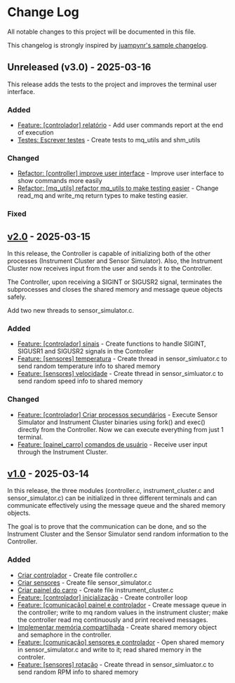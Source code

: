 # Change Log
All notable changes to this project will be documented in this file.
 
This changelog is strongly inspired by [juampynr's sample changelog](https://gist.github.com/juampynr/4c18214a8eb554084e21d6e288a18a2c).
 
## Unreleased (v3.0) - 2025-03-16

This release adds the tests to the project and improves the terminal user interface.
 
### Added

- [Feature: [controlador] relatório](https://github.com/jrmc734/testenv_posix/issues/22) - Add user commands report at the end of execution
- [Testes: Escrever testes](https://github.com/jrmc734/testenv_posix/issues/8) - Create tests to mq_utils and shm_utils

### Changed

- [Refactor: [controller] improve user interface](https://github.com/jrmc734/testenv_posix/issues/46) - Improve user interface to show commands more easily
- [Refactor: [mq_utils] refactor mq_utils to make testing easier](https://github.com/jrmc734/testenv_posix/issues/43) - Change read_mq and write_mq return types to make testing easier.
 
### Fixed
 
## [v2.0](https://github.com/jrmc734/testenv_posix/releases/tag/v2.0) - 2025-03-15
  
In this release, the Controller is capable of initializing both of the other processes (Instrument Cluster and Sensor Simulator). Also, the Instrument Cluster now receives input from the user and sends it to the Controller.

The Controller, upon receiving a SIGINT or SIGUSR2 signal, terminates the subprocesses and closes the shared memory and message queue objects safely.

Add two new threads to sensor_simulator.c.

### Added
- [Feature: [controlador] sinais](https://github.com/jrmc734/testenv_posix/issues/20) - Create functions to handle SIGINT, SIGUSR1 and SIGUSR2 signals in the Controller
- [Feature: [sensores] temperatura](https://github.com/jrmc734/testenv_posix/issues/18) - Create thread in sensor_simluator.c to send random temperature info to shared memory
- [Feature: [sensores] velocidade](https://github.com/jrmc734/testenv_posix/issues/16) - Create thread in sensor_simluator.c to send random speed info to shared memory

 
### Changed

- [Feature: [controlador] Criar processos secundários](https://github.com/jrmc734/testenv_posix/issues/33) - Execute Sensor Simulator and Instrument Cluster binaries using fork() and exec() directly from the Controller. Now we can execute everything from just 1 terminal.
- [Feature: [painel_carro] comandos de usuário](https://github.com/jrmc734/testenv_posix/issues/19) - Receive user input through the Instrument Cluster.
 
## [v1.0](https://github.com/jrmc734/testenv_posix/releases/tag/v1.0) - 2025-03-14

In this release, the three modules (controller.c, instrument_cluster.c and sensor_simulator.c) can be initialized in three different terminals and can communicate effectively using the message queue and the shared memory objects.

The goal is to prove that the communication can be done, and so the Instrument Cluster and the Sensor Simulator send random information to the Controller.
 
### Added

- [Criar controlador](https://github.com/jrmc734/testenv_posix/issues/2) - Create file controller.c
- [Criar sensores](https://github.com/jrmc734/testenv_posix/issues/4) - Create file sensor_simulator.c
- [Criar painel do carro](https://github.com/jrmc734/testenv_posix/issues/15) - Create file instrument_cluster.c
- [Feature: [controlador] inicialização](https://github.com/jrmc734/testenv_posix/issues/21) - Create controller loop
- [Feature: [comunicação] painel e controlador](https://github.com/jrmc734/testenv_posix/issues/14) - Create message queue in the controller; write to mq random values in the instrument cluster; make the controller read mq continuously and print received messages.
- [Implementar memória compartilhada](https://github.com/jrmc734/testenv_posix/issues/12) - Create shared memory object and semaphore in the controller.
- [Feature: [comunicação] sensores e controlador](https://github.com/jrmc734/testenv_posix/issues/5) - Open shared memory in sensor_simulator.c and write to it; read shared memory in the controler.
- [Feature: [sensores] rotação](https://github.com/jrmc734/testenv_posix/issues/17) - Create thread in sensor_simluator.c to send random RPM info to shared memory
